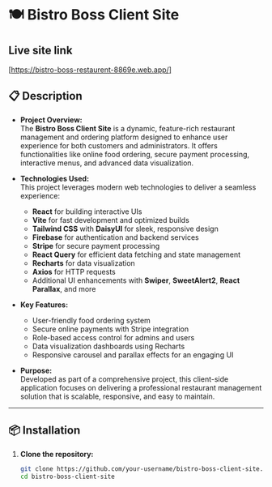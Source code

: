 # 🍽️ Bistro Boss Client Site

## Live site link
[https://bistro-boss-restaurent-8869e.web.app/]

## 📋 Description

- **Project Overview:**  
  The **Bistro Boss Client Site** is a dynamic, feature-rich restaurant management and ordering platform designed to enhance user experience for both customers and administrators. It offers functionalities like online food ordering, secure payment processing, interactive menus, and advanced data visualization.

- **Technologies Used:**  
  This project leverages modern web technologies to deliver a seamless experience:
  - **React** for building interactive UIs
  - **Vite** for fast development and optimized builds
  - **Tailwind CSS** with **DaisyUI** for sleek, responsive design
  - **Firebase** for authentication and backend services
  - **Stripe** for secure payment processing
  - **React Query** for efficient data fetching and state management
  - **Recharts** for data visualization
  - **Axios** for HTTP requests
  - Additional UI enhancements with **Swiper**, **SweetAlert2**, **React Parallax**, and more

- **Key Features:**  
  - User-friendly food ordering system  
  - Secure online payments with Stripe integration  
  - Role-based access control for admins and users  
  - Data visualization dashboards using Recharts  
  - Responsive carousel and parallax effects for an engaging UI  

- **Purpose:**  
  Developed as part of a comprehensive project, this client-side application focuses on delivering a professional restaurant management solution that is scalable, responsive, and easy to maintain.

---

## 📦 Installation

1. **Clone the repository:**
   ```bash
   git clone https://github.com/your-username/bistro-boss-client-site.git
   cd bistro-boss-client-site
